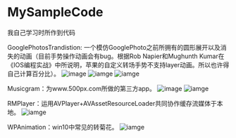 # MySampleCode

我自己学习时所作到代码

GooglePhotosTrandistion: 一个模仿GooglePhoto之前所拥有的圆形展开以及消失的动画（目前手势操作动画会有bug。根据Rob Napier和Mughunth Kumar在《IOS编程实战》中所说明，苹果的自定义转场手势不支持layer动画。所以也许得自己计算百分比）。
![image](https://github.com/MichealBad/MySampleCode/blob/master/shots/2.png?raw=true)
![iamge](https://github.com/MichealBad/MySampleCode/blob/master/shots/1.png?raw=true)
![iamge](https://github.com/MichealBad/MySampleCode/blob/master/shots/3.png?raw=true)

Musicgram：为www.500px.com所做的第三方app。
![image](https://github.com/MichealBad/MySampleCode/blob/master/shots/4.png?raw=true)
![iamge](https://github.com/MichealBad/MySampleCode/blob/master/shots/5.png?raw=true)

RMPlayer：运用AVPlayer+AVAssetResourceLoader共同协作缓存流媒体于本地。
![iamge](https://github.com/MichealBad/MySampleCode/blob/master/shots/6.png?raw=true)

WPAnimation：win10中常见的转菊花。
![iamge](https://github.com/MichealBad/MySampleCode/blob/master/shots/7.png?raw=true)
